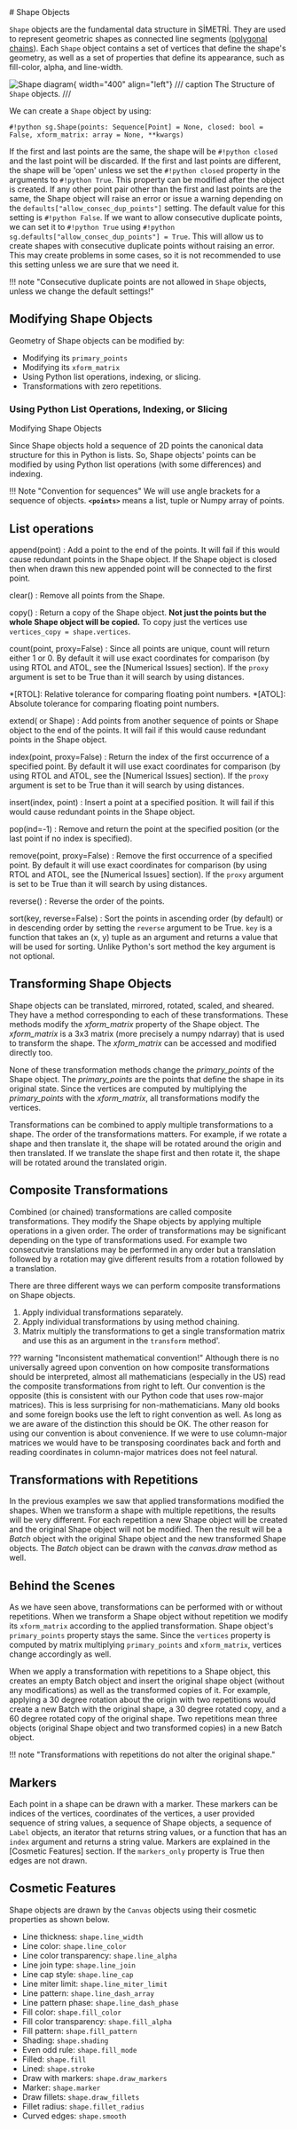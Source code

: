<div id="random-image-container2"></div>
# Shape Objects

`Shape` objects are the fundamental data structure in SİMETRİ. They are used to represent geometric shapes as connected line segments ([polygonal chains](https://en.wikipedia.org/wiki/Polygonal_chain)). Each `Shape` object contains a set of vertices that define the shape's geometry, as well as a set of properties that define its appearance, such as fill-color, alpha, and line-width.

![Shape diagram](../assets/shape_diagram2.svg){ width="400" align="left"}
/// caption
The Structure of `Shape` objects.
///

We can create a `Shape` object by using:

`#!python sg.Shape(points: Sequence[Point] = None, closed: bool = False,
                                xform_matrix: array = None, **kwargs)`


If the first and last points are the same, the shape will be `#!python closed` and the last point will be discarded. If the first and last points are different, the shape will be 'open' unless we set the `#!python closed` property in the arguments to `#!python True`. This property can be modified after the object is created. If any other point pair other than the first and last points are the same, the Shape object will raise an error or issue a warning depending on the `defaults["allow_consec_dup_points"]` setting. The default value for this setting is `#!python False`. If we want to allow consecutive duplicate points, we can set it to `#!python True` using `#!python sg.defaults["allow_consec_dup_points"] = True`. This will allow us to create shapes with consecutive duplicate points without raising an error. This may create problems in some cases, so it is not recommended to use this setting unless we are sure that we need it.

!!! note "Consecutive duplicate points are not allowed in `Shape` objects, unless we change the default settings!"

## Modifying Shape Objects
Geometry of Shape objects can be modified by:

* Modifying its `primary_points`
* Modifying its `xform_matrix`
* Using Python list operations, indexing, or slicing.
* Transformations with zero repetitions.

### Using Python List Operations, Indexing, or Slicing

Modifying Shape Objects

Since Shape objects hold a sequence of 2D points the canonical data structure for this in Python is lists. So, Shape objects' points can be modified by using Python list operations (with some differences) and indexing.

!!! Note "Convention for sequences"
    We will use angle brackets for a sequence of objects. **`<points>`** means a list, tuple or Numpy array of points.


## List operations
append(point)
:   Add a point to the end of the points. It will fail if this would cause redundant points in the Shape object. If the Shape object is closed then when drawn this new appended point will be connected to the first point.

clear()
:   Remove all points from the Shape.

copy()
:   Return a copy of the Shape object. **Not just the points but the whole Shape object will be copied.** To copy just the vertices use `vertices_copy = shape.vertices`.

count(point, proxy=False)
:   Since all points are unique, count will return either 1 or 0. By default it will use exact coordinates for comparison (by using RTOL and ATOL, see the [Numerical Issues] section). If the `proxy` argument is set to be True than it will search by using distances.

*[RTOL]: Relative tolerance for comparing floating point numbers.
*[ATOL]:  Absolute tolerance for comparing floating point numbers.

extend(<points> or Shape)
:   Add points from another sequence of points or Shape object to the end of the points. It will fail if this would cause redundant points in the Shape object.

index(point, proxy=False)
:   Return the index of the first occurrence of a specified point. By default it will use exact coordinates for comparison (by using RTOL and ATOL, see the [Numerical Issues] section). If the `proxy` argument is set to be True than it will search by using distances.

insert(index, point)
:   Insert a point at a specified position. It will fail if this would cause redundant points in the Shape object.

pop(ind=-1)
:   Remove and return the point at the specified position (or the last point if no index is specified).

remove(point, proxy=False)
:   Remove the first occurrence of a specified point. By default it will use exact coordinates for comparison (by using RTOL and ATOL, see the [Numerical Issues] section). If the `proxy` argument is set to be True than it will search by using distances.

reverse()
:   Reverse the order of the points.

sort(key, reverse=False)
:   Sort the points in ascending order (by default) or in descending order by setting the `reverse` argument to be True. `key` is a function that takes an (x, y) tuple as an argument and returns a value that will be used for sorting. Unlike Python's sort method the key argument is not optional.

## Transforming Shape Objects
Shape objects can be translated, mirrored, rotated, scaled, and sheared. They have a method corresponding to each of these transformations. These methods modify the *xform_matrix* property of the Shape object. The *xform_matrix* is a 3x3 matrix (more precisely a numpy ndarray) that is used to transform the shape. The *xform_matrix* can be accessed and modified directly too.

None of these transformation methods change the *primary_points* of the Shape object. The *primary_points* are the points that define the shape in its original state. Since the vertices are computed by multiplying the *primary_points* with the *xform_matrix*, all transformations modify the vertices.

Transformations can be combined to apply multiple transformations to a shape. The order of the transformations matters. For example, if we rotate a shape and then translate it, the shape will be rotated around the origin and then translated. If we translate the shape first and then rotate it, the shape will be rotated around the translated origin.

## Composite Transformations
Combined (or chained) transformations are called composite transformations. They modify the Shape objects by applying multiple operations in a given order. The order of transformations may be significant depending on the type of transformations used. For example two consecutvie translations may be performed in any order but a translation followed by a rotation may give different results from a rotation followed by a translation.

There are three different ways we can perform composite transformations on Shape objects.

1. Apply individual transformations separately.
2. Apply individual transformations by using method chaining.
3. Matrix multiply the transformations to get a single transformation matrix and use this as an argument in the `transform` method'.


??? warning "Inconsistent mathematical convention!"
    Although there is no universally agreed upon convention on how composite transformations should be interpreted, almost all mathematicians (especially in the US) read the composite transformations from right to left. Our convention is the opposite (this is consistent with our Python code that uses row-major matrices). This is less surprising for non-mathematicians. Many old books and some foreign books use the left to right convention as well. As long as we are aware of the distinction this should be OK. The other reason for using our convention is about convenience. If we were to use column-major matrices we would have to be transposing coordinates back and forth and reading coordinates in column-major matrices does not feel natural.

## Transformations with Repetitions
In the previous examples we saw that applied transformations modified the shapes. When we transform a shape with multiple repetitions, the results will be very different. For each repetition a new Shape object will be created and the original Shape object will not be modified. Then the result will be a *Batch* object with the original Shape object and the new transformed Shape objects. The *Batch* object can be drawn with the *canvas.draw* method as well.

## Behind the Scenes
As we have seen above, transformations can be performed with or without repetitions. When we transform a Shape object without repetition we modify its `xform_matrix` according to the applied transformation. Shape object's `primary_points` property stays the same. Since the `vertices` property is computed by matrix multiplying `primary_points` and `xform_matrix`, vertices change accordingly as well.

When we apply a transformation with repetitions to a Shape object, this creates an empty Batch object and insert the original shape object (without any modifications) as well as the transformed copies of it. For example, applying a 30 degree rotation about the origin with two repetitions would create a new Batch with the original shape, a 30 degree rotated copy, and a 60 degree rotated copy of the original shape. Two repetitions mean three objects (original Shape object and two transformed copies) in a new Batch object.

!!! note "Transformations with repetitions do not alter the original shape."

##  Markers
Each point in a shape can be drawn with a marker. These markers can be indices of the vertices, coordinates of the vertices, a user provided sequence of string values, a sequence of Shape objects, a sequence of `Label` objects, an iterator that returns string values, or a function that has an `index` argument and returns a string value. Markers are explained in the [Cosmetic Features] section. If the `markers_only` property is True then edges are not drawn.

##  Cosmetic Features
Shape objects are drawn by the `Canvas` objects using their cosmetic properties as shown below.

* Line thickness: `shape.line_width`
* Line color: `shape.line_color`
* Line color transparency: `shape.line_alpha`
* Line join type: `shape.line_join`
* Line cap style: `shape.line_cap`
* Line miter limit: `shape.line_miter_limit`
* Line pattern: `shape.line_dash_array`
* Line pattern phase: `shape.line_dash_phase`
* Fill color: `shape.fill_color`
* Fill color transparency: `shape.fill_alpha`
* Fill pattern: `shape.fill_pattern`
* Shading: `shape.shading`
* Even odd rule: `shape.fill_mode`
* Filled: `shape.fill`
* Lined: `shape.stroke`
* Draw with markers: `shape.draw_markers`
* Marker: `shape.marker`
* Draw fillets: `shape.draw_fillets`
* Fillet radius: `shape.fillet_radius`
* Curved edges: `shape.smooth`